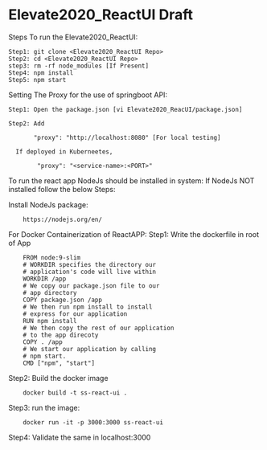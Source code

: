 # Elevate2020_ReactUI Draft
Steps To run the Elevate2020_ReactUI:


    Step1: git clone <Elevate2020_ReactUI Repo>
    Step2: cd <Elevate2020_ReactUI Repo>
    step3: rm -rf node_modules [If Present]
    Step4: npm install
    Step5: npm start

Setting The Proxy for the use of springboot API:

    Step1: Open the package.json [vi Elevate2020_ReacUI/package.json]

    Step2: Add

           "proxy": "http://localhost:8080" [For local testing]

      If deployed in Kuberneetes,

            "proxy": "<service-name>:<PORT>"


To run the react app NodeJs should be installed in system:
If NodeJs NOT installed follow the below Steps:

Install NodeJs package:

        https://nodejs.org/en/



For Docker Containerization of ReactAPP:
Step1: Write the dockerfile in root of App

        FROM node:9-slim
        # WORKDIR specifies the directory our
        # application's code will live within
        WORKDIR /app
        # We copy our package.json file to our
        # app directory
        COPY package.json /app
        # We then run npm install to install
        # express for our application
        RUN npm install
        # We then copy the rest of our application
        # to the app direcoty
        COPY . /app
        # We start our application by calling
        # npm start.
        CMD ["npm", "start"]

Step2: Build the docker image

        docker build -t ss-react-ui .

Step3: run the image:

        docker run -it -p 3000:3000 ss-react-ui

Step4: Validate the same in localhost:3000
